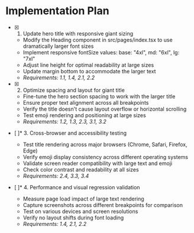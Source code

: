 # Implementation Plan

- [x] 1. Update hero title with responsive giant sizing
  - Modify the Heading component in src/pages/index.tsx to use dramatically larger font sizes
  - Implement responsive fontSize values: base: "4xl", md: "6xl", lg: "7xl" 
  - Adjust line height for optimal readability at large sizes
  - Update margin bottom to accommodate the larger text
  - _Requirements: 1.1, 1.4, 2.1, 2.2_

- [x] 2. Optimize spacing and layout for giant title
  - Fine-tune the hero section spacing to work with the larger title
  - Ensure proper text alignment across all breakpoints
  - Verify the title doesn't cause layout overflow or horizontal scrolling
  - Test emoji rendering and positioning at large sizes
  - _Requirements: 1.2, 1.3, 2.3, 3.1, 3.2_

- [ ]* 3. Cross-browser and accessibility testing
  - Test title rendering across major browsers (Chrome, Safari, Firefox, Edge)
  - Verify emoji display consistency across different operating systems
  - Validate screen reader compatibility with large text and emoji
  - Check color contrast and readability at all sizes
  - _Requirements: 2.4, 3.3, 3.4_

- [ ]* 4. Performance and visual regression validation
  - Measure page load impact of large text rendering
  - Capture screenshots across different breakpoints for comparison
  - Test on various devices and screen resolutions
  - Verify no layout shifts during font loading
  - _Requirements: 1.4, 2.1, 2.2_